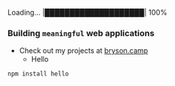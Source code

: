 Loading... |████████████████████| 100%

### Building `meaningful` web applications
- Check out my projects at [bryson.camp](https://bryson.camp)
  - Hello

 ``` npm install hello ```
~~~ sdfsdfsdfsdfsdf ~~~
